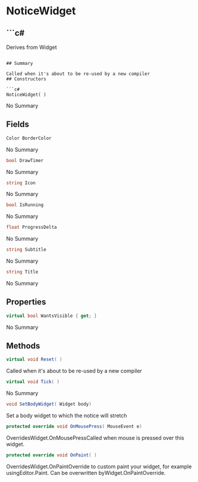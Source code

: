 # NoticeWidget

## ```c#
Derives from Widget
```

## Summary

Called when it's about to be re-used by a new compiler
## Constructors

```c#
NoticeWidget( ) 
```
No Summary
## Fields

```c#
Color BorderColor
```
No Summary
```c#
bool DrawTimer
```
No Summary
```c#
string Icon
```
No Summary
```c#
bool IsRunning
```
No Summary
```c#
float ProgressDelta
```
No Summary
```c#
string Subtitle
```
No Summary
```c#
string Title
```
No Summary
## Properties

```c#
virtual bool WantsVisible { get; } 
```
No Summary
## Methods

```c#
virtual void Reset( ) 
```
Called when it's about to be re-used by a new compiler
```c#
virtual void Tick( ) 
```
No Summary
```c#
void SetBodyWidget( Widget body) 
```
Set a body widget to which the notice will stretch
```c#
protected override void OnMousePress( MouseEvent e) 
```
OverridesWidget.OnMousePressCalled when mouse is pressed over this widget.
```c#
protected override void OnPaint( ) 
```
OverridesWidget.OnPaintOverride to custom paint your widget, for example usingEditor.Paint. Can be overwritten byWidget.OnPaintOverride.
